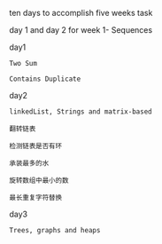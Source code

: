 ten days to accomplish five weeks task

day 1 and day 2 for week 1- Sequences

day1 
    
    Two Sum
    
    Contains Duplicate

day2 
    
    linkedList, Strings and matrix-based

    翻转链表
    
    检测链表是否有环

    承装最多的水

    旋转数组中最小的数

    最长重复字符替换

day3
    
    Trees, graphs and heaps
    